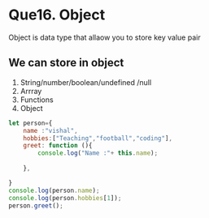 # Que16. Object 
Object is data type that allaow you to store key value pair 


## We can store in object 
1. String/number/boolean/undefined /null
2. Arrray
3. Functions 
4. Object 

```js
let person={
    name :"vishal",
    hobbies:["Teaching","football","coding"],
    greet: function (){
        console.log("Name :"+ this.name);
        
    },

}
console.log(person.name);
console.log(person.hobbies[1]);
person.greet();
```

